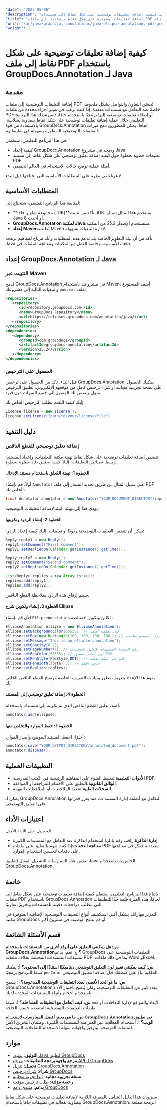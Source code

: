 ```yaml
---
"date": "2025-05-06"
"description": "تعرّف على كيفية إضافة تعليقات توضيحية على شكل نقاط إلى مستندات PDF باستخدام مكتبة GroupDocs.Annotation القوية في جافا. اتبع هذا الدليل خطوة بخطوة لتحسين التعاون في المستندات."
"title": "إضافة تعليقات توضيحية على شكل نقاط بيضاوية إلى ملفات PDF باستخدام GroupDocs.Annotation لـ Java"
"url": "/ar/java/graphical-annotations/java-ellipse-annotations-pdf-groupdocs/"
"weight": 1
---
```


# كيفية إضافة تعليقات توضيحية على شكل نقاط إلى ملف PDF باستخدام GroupDocs.Annotation لـ Java

## مقدمة
إضافة التعليقات التوضيحية إلى ملفات PDF تُحسّن التعاون والتواصل بشكل ملحوظ، خاصةً عند التعامل مع مستندات معقدة. إذا كنت ترغب في تمييز أجزاء محددة من ملفات PDF أو إضافة تعليقات توضيحية إليها برمجيًا باستخدام جافا، فسيرشدك هذا البرنامج التعليمي خلال عملية إضافة تعليقات توضيحية على شكل نقاط بيضاوية بسلاسة. بالاستفادة من قوة GroupDocs.Annotation لجافا، يمكن للمطورين دمج ميزات التعليقات التوضيحية المتطورة بسهولة في تطبيقاتهم.

في هذا البرنامج التعليمي، سنغطي:
- كيفية إعداد GroupDocs.Annotation ودمجه في مشروع Java.
- تعليمات خطوة بخطوة حول كيفية إضافة تعليق توضيحي على شكل نقاط إلى مستند PDF.
- أمثلة عملية توضح حالات الاستخدام في العالم الحقيقي.

دعونا نلقي نظرة على المتطلبات الأساسية التي تحتاجها قبل البدء!

## المتطلبات الأساسية
لمتابعة هذا البرنامج التعليمي، ستحتاج إلى:
- **مجموعة تطوير جافا (JDK)**تأكد من تثبيت JDK. يستخدم هذا المثال إصدار Java 8 أو أحدث.
- **GroupDocs.Annotation لمكتبة Java**:سنستخدم الإصدار 25.2 من المكتبة.
- **إعداد Maven**:يُطلب Maven لإدارة التبعيات بسهولة.

تأكد من أن بيئة التطوير الخاصة بك تدعم هذه المتطلبات وأنك مرتاح لمفاهيم برمجة Java الأساسية، وخاصة العمل مع المكتبات ومعالجة الملفات في Java.

## إعداد GroupDocs.Annotation لـ Java
### التثبيت عبر Maven
لدمج GroupDocs.Annotation في مشروعك باستخدام Maven، أضف المستودع والتبعيات التالية إلى مشروعك `pom.xml` ملف:

```xml
<repositories>
   <repository>
      <id>repository.groupdocs.com</id>
      <name>GroupDocs Repository</name>
      <url>https://releases.groupdocs.com/annotation/java/</url>
   </repository>
</repositories>
<dependencies>
   <dependency>
      <groupId>com.groupdocs</groupId>
      <artifactId>groupdocs-annotation</artifactId>
      <version>25.2</version>
   </dependency>
</dependencies>
```

### الحصول على الترخيص
قبل البدء، تأكد من الحصول على ترخيص GroupDocs.Annotation. يمكنك الحصول على نسخة تجريبية مجانية أو شراء ترخيص كامل من موقعهم الإلكتروني. تطبيق الترخيص سهل ويضمن لك الوصول إلى جميع الميزات دون قيود.

إليك كيفية التقدم بطلب الترخيص الخاص بك:

```java
License license = new License();
license.setLicense("path/to/your/license/file");
```

## دليل التنفيذ
### إضافة تعليق توضيحي للقطع الناقص
تتضمن إضافة تعليقات توضيحية على شكل نقاط تهيئة مكتبة التعليقات، وإعداد المستند، وضبط خصائص التعليقات. إليك كيفية تحقيق ذلك خطوة بخطوة.

#### الخطوة 1: تهيئة المُعلق باستخدام مستند الإدخال
أولاً، قم بإنشاء `Annotator` على سبيل المثال عن طريق تحديد المسار إلى ملف PDF الخاص بك:

```java
final Annotator annotator = new Annotator("YOUR_DOCUMENT_DIRECTORY/input_document.pdf");
```

يؤدي هذا إلى تهيئة البيئة لإضافة التعليقات التوضيحية.

#### الخطوة 2: إنشاء الردود وتكوينها
يمكن أن تتضمن التعليقات التوضيحية ردودًا أو تعليقات. إليك كيفية إعداد الردود:

```java
Reply reply1 = new Reply();
reply1.setComment("First comment");
reply1.setRepliedOn(Calendar.getInstance().getTime());

Reply reply2 = new Reply();
reply2.setComment("Second comment");
reply2.setRepliedOn(Calendar.getInstance().getTime());

List<Reply> replies = new ArrayList<>();
replies.add(reply1);
replies.add(reply2);
```

سيتم إرفاق هذه الردود بملاحظة القطع الناقص.

#### الخطوة 3: إنشاء وتكوين شرح Ellipse
الآن قم بإنشاء `EllipseAnnotation` الكائن وتكوين خصائصه:

```java
EllipseAnnotation ellipse = new EllipseAnnotation();
ellipse.setBackgroundColor(65535); // لون الخلفية أصفر
ellipse.setBox(new Rectangle(100, 100, 100, 100)); // يحدد الموضع والحجم
ellipse.setMessage("This is an ellipse annotation");
ellipse.setOpacity(0.7);
ellipse.setPageNumber(0); // رقم الصفحة المستهدفة للتعليق التوضيحي
ellipse.setPenColor(65535); // لون القلم بتنسيق RGB
ellipse.setPenStyle(PenStyle.DOT); // قلم على شكل نقطة
ellipse.setPenWidth((byte) 3); // عرض القلم
ellipse.setReplies(replies);
```

يقوم هذا الإعداد بتعريف مظهر وبيانات التعريف الخاصة بتوضيح القطع الناقص الخاص بك.

#### الخطوة 4: إضافة تعليق توضيحي إلى المستند
أضف تعليق القطع الناقص الذي تم تكوينه إلى مستندك باستخدام:

```java
annotator.add(ellipse);
```

#### الخطوة 5: حفظ الموارد والتخلص منها
أخيرًا، احفظ المستند الموضح وأصدر الموارد:

```java
annotator.save("YOUR_OUTPUT_DIRECTORY/annotated_document.pdf");
annotator.dispose();
```

## التطبيقات العملية
- **الأدوات التعليمية**:تسليط الضوء على المفاهيم الرئيسية في الكتب المدرسية PDF.
- **الوثائق القانونية**:التعليق على الأقسام للمراجعة أو الموافقة.
- **السجلات الطبية**:تحديد الملاحظات أو الملاحظات المهمة.

يمكن لـ GroupDocs.Annotation التكامل مع أنظمة إدارة المستندات، مما يعزز قدراتها على التعليق التوضيحي.

## اعتبارات الأداء
للحصول على الأداء الأمثل:
- **إدارة الذاكرة**:راقب وقم بإدارة استخدام الذاكرة عند التعامل مع المستندات الكبيرة.
- **معالجة الدفعات**:إذا كنت تقوم بالتعليق على ملفات PDF متعددة، ففكر في معالجتها على دفعات لتحسين استخدام الموارد.

تضمن هذه الممارسات التشغيل الفعال لتطبيق Java الخاص بك باستخدام GroupDocs.Annotation.

## خاتمة
باتباع هذا البرنامج التعليمي، ستتعلم كيفية إضافة تعليقات توضيحية على شكل نقاط إلى ملفات PDF باستخدام GroupDocs.Annotation لجافا. هذه الميزة قيّمة جدًا للتطبيقات التي تتطلب مراجعات دقيقة للمستندات وتحريرًا تعاونيًا. 

لتعزيز مهاراتك بشكل أكبر، استكشف أنواع التعليقات التوضيحية الإضافية المتوفرة في مكتبة GroupDocs أو قم بدمج الوظيفة في مشروع أكبر.

## قسم الأسئلة الشائعة
**س: هل يمكنني التعليق على أنواع أخرى من المستندات باستخدام GroupDocs.Annotation؟**
ج: نعم، يدعم GroupDocs التعليقات التوضيحية على تنسيقات المستندات المختلفة بخلاف ملفات PDF، بما في ذلك ملفات Word وExcel.

**س: كيف يمكنني تغيير لون التعليق التوضيحي ديناميكيًا استنادًا إلى المحتوى؟**
أ: يمكنك ضبط البرنامج برمجيًا `penColor` الملكية بناءً على منطقك قبل إضافة التعليق التوضيحي.

**س: ما هو الحد الأقصى لعدد التعليقات التوضيحية المدعومة؟**
أ: يسمح GroupDocs.Annotation بعدد كبير من التعليقات التوضيحية، ولكن يُنصح باختبار الأداء باستخدام أحجام وأنواع المستندات المحددة لديك.

**س: كيف أتعامل مع التعليقات المتداخلة؟**
أ: ضبط `box` الأبعاد والمواقع لإدارة التداخلات أو طبقات التعليقات التوضيحية المتعددة حسب الحاجة.

**س: ما هي بعض أفضل الممارسات لاستخدام GroupDocs.Annotation في تطبيق الويب؟**
أ: استخدام المعالجة غير المتزامنة للمستندات الكبيرة، وضمان التخزين الآمن للملفات الموضحة، وتوفير واجهات سهلة الاستخدام للتفاعلات التوضيحية.

## موارد
- **التوثيق**: [توثيق Java لتعليق GroupDocs](https://docs.groupdocs.com/annotation/java/)
- **مرجع واجهة برمجة التطبيقات**: [مرجع API لـ GroupDocs](https://reference.groupdocs.com/annotation/java/)
- **تحميل**: [تنزيل GroupDocs.Annotation](https://releases.groupdocs.com/annotation/java/)
- **شراء**: [شراء ترخيص GroupDocs](https://purchase.groupdocs.com/buy)
- **نسخة تجريبية مجانية**: [ابدأ تجربة مجانية](https://releases.groupdocs.com/annotation/java/)
- **رخصة مؤقتة**: [طلب ترخيص مؤقت](https://purchase.groupdocs.com/temporary-license/)
- **يدعم**: [منتدى دعم GroupDocs](https://forum.groupdocs.com/c/annotation/)

سيزودك هذا الدليل الشامل بالمعرفة اللازمة لإضافة تعليقات توضيحية على شكل نقاط بيضاوية بفعالية في تطبيقات جافا باستخدام GroupDocs.Annotation. برمجة ممتعة!